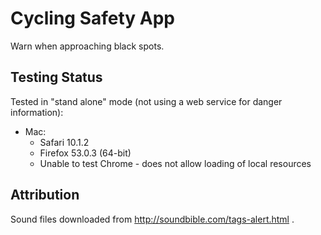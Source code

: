 # Cycling Safety App

Warn when approaching black spots.

## Testing Status

Tested in "stand alone" mode (not using a web service for danger information):
* Mac:
   * Safari 10.1.2
   * Firefox 53.0.3 (64-bit)
   * Unable to test Chrome - does not allow loading of local resources

## Attribution

Sound files downloaded from http://soundbible.com/tags-alert.html .

